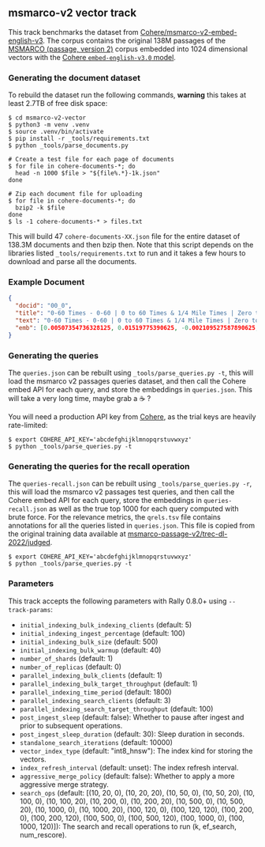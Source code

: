 ## msmarco-v2 vector track

This track benchmarks the dataset from [Cohere/msmarco-v2-embed-english-v3](https://huggingface.co/datasets/Cohere/msmarco-v2-embed-english-v3).
The corpus contains the original 138M passages of the [MSMARCO (passage, version 2)](https://ir-datasets.com/msmarco-passage-v2.html) corpus embedded
into 1024 dimensional vectors with the [Cohere `embed-english-v3.0` model](https://cohere.com/blog/introducing-embed-v3).

### Generating the document dataset

To rebuild the dataset run the following commands, **warning** this takes at least 2.7TB of free disk space:

```console
$ cd msmarco-v2-vector
$ python3 -m venv .venv
$ source .venv/bin/activate
$ pip install -r _tools/requirements.txt
$ python _tools/parse_documents.py

# Create a test file for each page of documents
$ for file in cohere-documents-*; do
  head -n 1000 $file > "${file%.*}-1k.json"
done

# Zip each document file for uploading
$ for file in cohere-documents-*; do
  bzip2 -k $file
done
$ ls -1 cohere-documents-* > files.txt
```

This will build 47 `cohere-documents-XX.json` file for the entire dataset of 138.3M documents and then bzip then. Note that this script depends on the libraries listed `_tools/requirements.txt` to run and it takes a few hours to download and parse all the documents.
### Example Document

```json
{
  "docid": "00_0",
  "title": "0-60 Times - 0-60 | 0 to 60 Times & 1/4 Mile Times | Zero to 60 Car Reviews",
  "text": "0-60 Times - 0-60 | 0 to 60 Times & 1/4 Mile Times | Zero to 60 Car Reviews.",
  "emb": [0.00507354736328125, 0.01519775390625, -0.002109527587890625, ...]
}
```

### Generating the queries

The `queries.json` can be rebuilt using `_tools/parse_queries.py -t`, this will load the msmarco v2 passages queries dataset, and then call the Cohere embed API for each query, and store the embeddings in `queries.json`.
This will take a very long time, maybe grab a ☕️ ?

You will need a production API key from [Cohere](https://dashboard.cohere.com/api-keys), as the trial keys are heavily rate-limited:

```console
$ export COHERE_API_KEY='abcdefghijklmnopqrstuvwxyz'
$ python _tools/parse_queries.py -t
```

### Generating the queries for the recall operation

The `queries-recall.json` can be rebuilt using `_tools/parse_queries.py -r`, this will load the msmarco v2 passages test queries, and then call the Cohere embed API for each query, store the embeddings in `queries-recall.json` as well as the true top 1000 for each query computed with brute force.
For the relevance metrics, the `qrels.tsv` file contains annotations for all the queries listed in `queries.json`. This file is copied from the original training data available at [msmarco-passage-v2/trec-dl-2022/judged](https://ir-datasets.com/msmarco-passage-v2.html#msmarco-passage-v2).

```console
$ export COHERE_API_KEY='abcdefghijklmnopqrstuvwxyz'
$ python _tools/parse_queries.py -t
```

### Parameters

This track accepts the following parameters with Rally 0.8.0+ using `--track-params`:

 - `initial_indexing_bulk_indexing_clients` (default: 5)
 - `initial_indexing_ingest_percentage` (default: 100)
 - `initial_indexing_bulk_size` (default: 500)
 - `initial_indexing_bulk_warmup` (default: 40)
 - `number_of_shards` (default: 1)
 - `number_of_replicas` (default: 0)
 - `parallel_indexing_bulk_clients` (default: 1)
 - `parallel_indexing_bulk_target_throughput` (default: 1)
 - `parallel_indexing_time_period` (default: 1800)
 - `parallel_indexing_search_clients` (default: 3)
 - `parallel_indexing_search_target_throughput` (default: 100)
 - `post_ingest_sleep` (default: false): Whether to pause after ingest and prior to subsequent operations.
 - `post_ingest_sleep_duration` (default: 30): Sleep duration in seconds.
 - `standalone_search_iterations` (default: 10000)
 - `vector_index_type` (default: "int8_hnsw"): The index kind for storing the vectors.
 - `index_refresh_interval` (default: unset): The index refresh interval.
 - `aggressive_merge_policy` (default: false): Whether to apply a more aggressive merge strategy.
 - `search_ops` (default: [(10, 20, 0), (10, 20, 20), (10, 50, 0), (10, 50, 20), (10, 100, 0), (10, 100, 20), (10, 200, 0), (10, 200, 20), (10, 500, 0), (10, 500, 20), (10, 1000, 0), (10, 1000, 20), (100, 120, 0), (100, 120, 120), (100, 200, 0), (100, 200, 120), (100, 500, 0), (100, 500, 120), (100, 1000, 0), (100, 1000, 120)]): The search and recall operations to run (k, ef_search, num_rescore).

